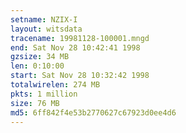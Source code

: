 ```yaml
---
setname: NZIX-I
layout: witsdata
tracename: 19981128-100001.mngd
end: Sat Nov 28 10:42:41 1998
gzsize: 34 MB
len: 0:10:00
start: Sat Nov 28 10:32:42 1998
totalwirelen: 274 MB
pkts: 1 million
size: 76 MB
md5: 6ff842f4e53b2770627c67923d0ee4d6
---
```

